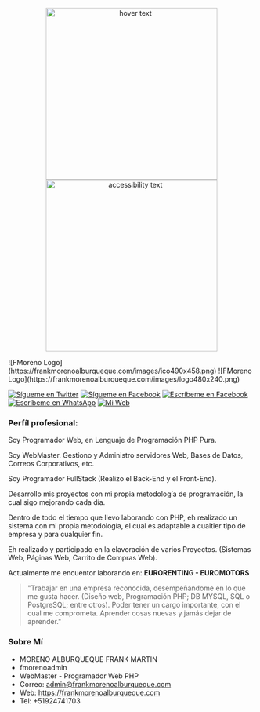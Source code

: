 <p align="center">
  <img src="https://frankmorenoalburqueque.com/images/ico490x458.png" width="350" title="hover text">
  <img src="https://frankmorenoalburqueque.com/images/logo480x240.png" width="350" alt="accessibility text">
</p>
![FMoreno Logo](https://frankmorenoalburqueque.com/images/ico490x458.png) ![FMoreno Logo](https://frankmorenoalburqueque.com/images/logo480x240.png)

[![Sígueme en Twitter](https://img.shields.io/twitter/follow/sendgrid.svg?style=social&label=Sígueme)](https://twitter.com/FrankMartinMor1)
[![Sígueme en Facebook](https://img.shields.io/badge/Sígueme-Faccebook-blue)](https://facebook.com/FrankMartinMA)
[![Escríbeme en Facebook](https://img.shields.io/badge/Escríbeme-Messenger-blue)](https://m.me/FrankMartinMA)
[![Escríbeme en WhatsApp](https://img.shields.io/badge/Escríbeme-WhathApp-green)](https://wa.me/51924741703)
[![Mi Web](https://img.shields.io/badge/Mi_Página-Web-blueviolet)](https://frankmorenoalburqueque.com)

### Perfíl profesional:

Soy Programador Web, en Lenguaje de Programación PHP Pura.

Soy WebMaster. Gestiono y Administro servidores Web, Bases de Datos, Correos Corporativos, etc.

Soy Programador FullStack (Realizo el Back-End y el Front-End).

Desarrollo mis proyectos con mi propia metodología de programación, la cual sigo mejorando cada día.

Dentro de todo el tiempo que llevo laborando con PHP, eh realizado un sistema con mi propia metodología, el cual es adaptable a cualtier tipo de empresa y para cualquier fin.

Eh realizado y participado en la elavoración de varios Proyectos. (Sistemas Web, Páginas Web, Carrito de Compras Web).

Actualmente me encuentor laborando en: **EURORENTING - EUROMOTORS**

> "Trabajar en una empresa reconocida, desempeñándome en lo que me gusta hacer. (Diseño web, Programación PHP; DB MYSQL, SQL o PostgreSQL; entre otros). Poder tener un cargo importante, con el cual me comprometa. Aprender cosas nuevas y jamás dejar de aprender."

### Sobre Mí

- MORENO ALBURQUEQUE FRANK MARTIN
- fmorenoadmin
- WebMaster - Programador Web PHP
- Correo: admin@frankmorenoalburqueque.com
- Web: https://frankmorenoalburqueque.com
- Tel: +51924741703
